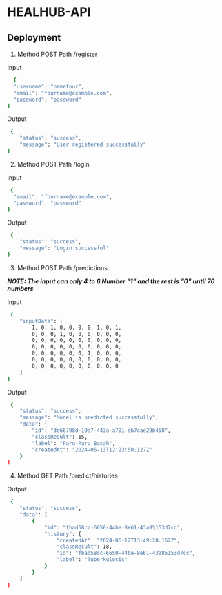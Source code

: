 
# HEALHUB-API


## Deployment

1. Method POST 
Path /register

Input
```bash
  {
  "username": "namefour",
  "email": "fourname@example.com",
  "password": "password"
}
```
Output
```bash
 {
    "status": "success",
    "message": "User registered successfully"
}
```
2. Method POST
Path /login

Input
```bash
 {
  "email": "fourname@example.com",
  "password": "password"
}
```
Output
```bash
 {
    "status": "success",
    "message": "Login successful"
}
```
3. Method POST
Path /predictions

**_NOTE: The input can only 4 to 6 Number "1" and the rest is "0" until 70 numbers_** 

Input
```bash
 {
    "inputData": [
        1, 0, 1, 0, 0, 0, 0, 1, 0, 1,
        0, 0, 0, 1, 0, 0, 0, 0, 0, 0,
        0, 0, 0, 0, 0, 0, 0, 0, 0, 0,
        0, 0, 0, 0, 0, 0, 0, 0, 0, 0,
        0, 0, 0, 0, 0, 0, 1, 0, 0, 0,
        0, 0, 0, 0, 0, 0, 0, 0, 0, 0,
        0, 0, 0, 0, 0, 0, 0, 0, 0, 0
    ]
}
```
Output
```bash
 {
    "status": "success",
    "message": "Model is predicted successfully",
    "data": {
        "id": "3e66798d-19a7-443a-a701-eb7cae29b458",
        "classResult": 15,
        "label": "Paru-Paru Basah",
        "createdAt": "2024-06-13T12:23:50.127Z"
    }
}
```
4. Method GET
Path /predict/histories

Output
```bash
 {
    "status": "success",
    "data": [
        {
            "id": "fbad58cc-6650-44be-8e61-43a85153d7cc",
            "history": {
                "createdAt": "2024-06-12T13:49:28.162Z",
                "classResult": 18,
                "id": "fbad58cc-6650-44be-8e61-43a85153d7cc",
                "label": "Tuberkulosis"
            }
        }
    ]
}
```
